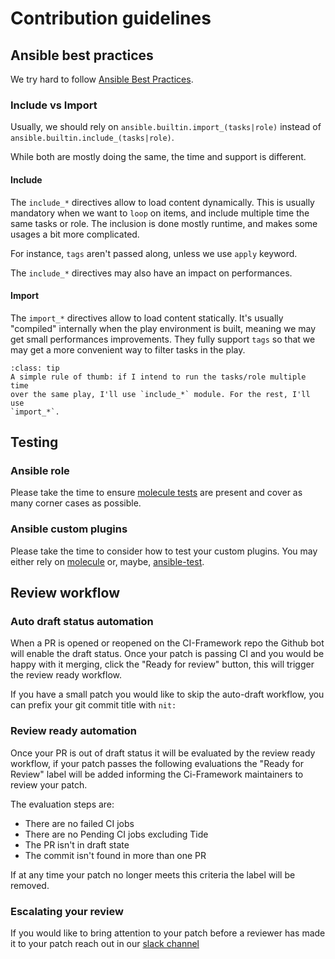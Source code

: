 # Contribution guidelines

## Ansible best practices

We try hard to follow [Ansible Best Practices](https://docs.ansible.com/ansible/latest/tips_tricks/index.html).

### Include vs Import

Usually, we should rely on `ansible.builtin.import_(tasks|role)` instead of
`ansible.builtin.include_(tasks|role)`.

While both are mostly doing the same, the time and support is different.

#### Include

The `include_*` directives allow to load content dynamically. This is usually
mandatory when we want to `loop` on items, and include multiple time the same
tasks or role. The inclusion is done mostly runtime, and makes some usages a
bit more complicated.

For instance, `tags` aren't passed along, unless we use `apply` keyword.

The `include_*` directives may also have an impact on performances.

#### Import

The `import_*` directives allow to load content statically. It's usually
"compiled" internally when the play environment is built, meaning we may get
small performances improvements. They fully support `tags` so that we may
get a more convenient way to filter tasks in the play.

~~~{admonition} What to use then?
:class: tip
A simple rule of thumb: if I intend to run the tasks/role multiple time
over the same play, I'll use `include_*` module. For the rest, I'll use
`import_*`.
~~~

## Testing

### Ansible role

Please take the time to ensure [molecule tests](./02_molecule.md) are present
and cover as many corner cases as possible.

### Ansible custom plugins

Please take the time to consider how to test your custom plugins. You may
either rely on [molecule](./02_molecule.md) or, maybe,
[ansible-test](https://github.com/openstack-k8s-operators/ci-framework/tree/main/tests/integration).

## Review workflow

### Auto draft status automation

When a PR is opened or reopened on the CI-Framework repo the Github bot will enable the draft status.
Once your patch is passing CI and you would be happy with it merging, click the "Ready for review" button,
this will trigger the review ready workflow.

If you have a small patch you would like to skip the auto-draft workflow, you can prefix your git commit title
with `nit:`

### Review ready automation

Once your PR is out of draft status it will be evaluated by the review ready workflow, if your patch passes
the following evaluations the "Ready for Review" label will be added informing the Ci-Framework maintainers
to review your patch.

The evaluation steps are:

- There are no failed CI jobs
- There are no Pending CI jobs excluding Tide
- The PR isn't in draft state
- The commit isn't found in more than one PR

If at any time your patch no longer meets this criteria the label will be removed.

### Escalating your review

If you would like to bring attention to your patch before a reviewer has made it to your patch
reach out in our [slack channel](https://redhat.enterprise.slack.com/archives/C03MD4LG22Z)
